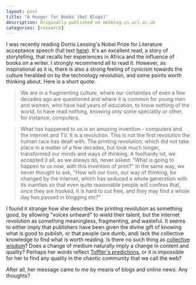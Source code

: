 ```yaml
---
layout: post
title: "A Hunger for Books (Not Blogs)"
description: Originally published on mobblog.cs.ucl.ac.uk
categories: [research]
---
```


I was recently reading Dorris Lessing's Nobel Prize for Literature acceptance speech (full text <a href="http://books.guardian.co.uk/review/story/0,,2223780,00.html" target="_blank">here</a>). It's an excellent read, a story of storytelling, that recalls her experiences in Africa and the influence of books on a writer. I strongly recommend all to read it. However, as inspirational as it is, there is also a strong feeling of cynicism towards the culture heralded on by the technology revolution, and some points worth thinking about. Here is a short quote:

> We are in a fragmenting culture, where our certainties of even a few decades ago are questioned and where it is common for young men and women, who have had years of education, to know nothing of the world, to have read nothing, knowing only some speciality or other, for instance, computers.

> What has happened to us is an amazing invention - computers and the internet and TV. It is a revolution. This is not the first revolution the human race has dealt with. The printing revolution, which did not take place in a matter of a few decades, but took much longer, transformed our minds and ways of thinking. A foolhardy lot, we accepted it all, as we always do, never asked: "What is going to happen to us now, with this invention of print?" In the same way, we never thought to ask, "How will our lives, our way of thinking, be changed by the internet, which has seduced a whole generation with its inanities so that even quite reasonable people will confess that, once they are hooked, it is hard to cut free, and they may find a whole day has passed in blogging etc?"

I found it strange how she describes the printing revolution as something good, by allowing "voices unheard" to wield their talent, but the internet revolution as something meaningless, fragmenting, and wasteful. It seems to either imply that publishers have been given the divine gift of knowing what is good to publish, or that people (are dumb, and) lack the collective knowledge to find what is worth reading. Is there no such thing as <a href="http://en.wikipedia.org/wiki/Collective_unconscious">collective wisdom</a>? Does a change of medium naturally imply a change in content and quality? Perhaps her words reflect <a href="http://en.wikipedia.org/wiki/Future_Shock">Toffler's predictions</a>, or it is impossible for her to find any quality in the chaotic community that we call the web?

After all, her message came to me by means of blogs and online news. Any thoughts?

